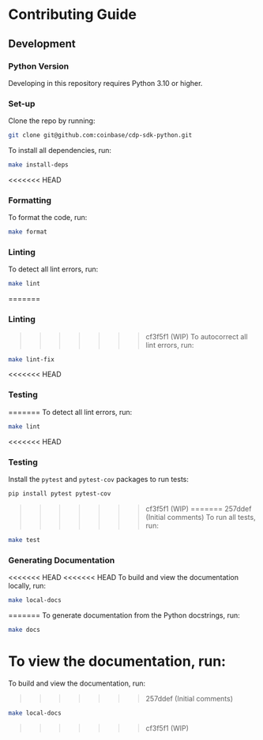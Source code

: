 # Contributing Guide

## Development

### Python Version

Developing in this repository requires Python 3.10 or higher.

### Set-up

Clone the repo by running:

```bash
git clone git@github.com:coinbase/cdp-sdk-python.git
```

To install all dependencies, run:

```bash
make install-deps
```

<<<<<<< HEAD
### Formatting

To format the code, run:

```bash
make format
```

### Linting

To detect all lint errors, run:

```bash
make lint
```

=======
### Linting

>>>>>>> cf3f5f1 (WIP)
To autocorrect all lint errors, run:

```bash
make lint-fix
```

<<<<<<< HEAD
### Testing
=======
To detect all lint errors, run:

```bash
make lint
```

<<<<<<< HEAD
### Testing

Install the `pytest` and `pytest-cov` packages to run tests:

```bash
pip install pytest pytest-cov
```

>>>>>>> cf3f5f1 (WIP)
=======
>>>>>>> 257ddef (Initial comments)
To run all tests, run:

```bash
make test
```

### Generating Documentation

<<<<<<< HEAD
<<<<<<< HEAD
To build and view the documentation locally, run:

```bash
make local-docs
```
=======
To generate documentation from the Python docstrings, run:

```bash
make docs
```

To view the documentation, run:
=======
To build and view the documentation, run:
>>>>>>> 257ddef (Initial comments)

```bash
make local-docs
```
>>>>>>> cf3f5f1 (WIP)
